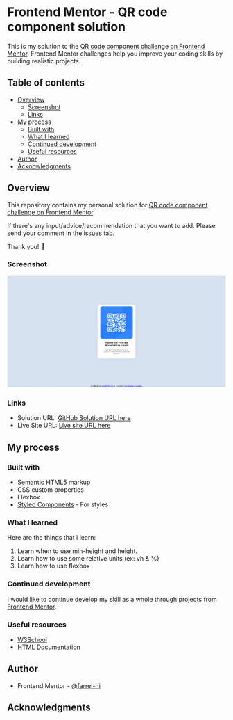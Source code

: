 # Frontend Mentor - QR code component solution

This is my solution to the [QR code component challenge on Frontend Mentor](https://www.frontendmentor.io/challenges/qr-code-component-iux_sIO_H). Frontend Mentor challenges help you improve your coding skills by building realistic projects. 

## Table of contents

- [Overview](#overview)
  - [Screenshot](#screenshot)
  - [Links](#links)
- [My process](#my-process)
  - [Built with](#built-with)
  - [What I learned](#what-i-learned)
  - [Continued development](#continued-development)
  - [Useful resources](#useful-resources)
- [Author](#author)
- [Acknowledgments](#acknowledgments)

## Overview
This repository contains my personal solution for [QR code component challenge on Frontend Mentor](https://www.frontendmentor.io/challenges/qr-code-component-iux_sIO_H). 

If there's any input/advice/recommendation that you want to add. Please send your comment in the issues tab.

Thank you! 🙏

### Screenshot

![](./screenshot/screenshot.png)

### Links

- Solution URL: [GitHub Solution URL here](https://github.com/farrel-hi/frontend-mentor-qr-code-project)
- Live Site URL: [Live site URL here](https://stalwart-fudge-a6445d.netlify.app/)

## My process

### Built with

- Semantic HTML5 markup
- CSS custom properties
- Flexbox
- [Styled Components](https://styled-components.com/) - For styles

### What I learned

Here are the things that i learn:
1. Learn when to use min-height and height.
2. Learn how to use some relative units (ex: vh & %)
3. Learn how to use flexbox

### Continued development

I would like to continue develop my skill as a whole through projects from [Frontend Mentor](https://www.frontendmentor.io/).

### Useful resources

- [W3School](https://www.w3schools.com/)
- [HTML Documentation](https://developer.mozilla.org/en-US/docs/Web/HTML)

## Author

- Frontend Mentor - [@farrel-hi](https://www.frontendmentor.io/profile/farrel-hi)

## Acknowledgments
